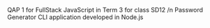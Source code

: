 QAP 1 for FullStack JavaScript in Term 3 for class SD12 /n
Password Generator CLI application developed in Node.js

